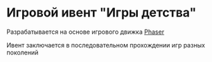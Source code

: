 # Игровой ивент "Игры детства"

Разрабатывается на основе игрового движка [Phaser](https://phaser.io/)

Ивент заключается в последовательном прохождении игр разных поколений
